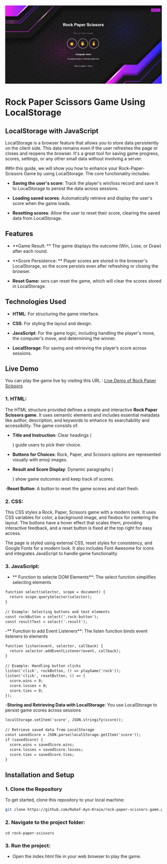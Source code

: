 ![Photo for the game](./assets/img/game.png)
# Rock Paper Scissors Game Using LocalStorage

## LocalStorage with JavaScript
LocalStorage is a browser feature that allows you to store data persistently on the client side. This data remains even if the user refreshes the page or closes and reopens the browser. It's a great tool for saving game progress, scores, settings, or any other small data without involving a server.

##In this guide, we will show you how to enhance your Rock-Paper-Scissors Game by using LocalStorage. The core functionality includes:

- **Saving the user's score**: Track the player's win/loss record and save it to LocalStorage to persist the data across sessions.
  
- **Loading saved scores**: Automatically retrieve and display the user's score when the game loads.
  
- **Resetting scores**: Allow the user to reset their score, clearing the saved data from LocalStorage.

## Features
- **Game Result: ** The game displays the outcome (Win, Lose, or Draw) after each round.
  
- **Score Persistence: ** Player scores are stored in the browser's LocalStorage, so the score persists even after refreshing or closing the browser.
  
- **Reset Game:** sers can reset the game, which will clear the scores stored in LocalStorage.

## Technologies Used
- **HTML**: For structuring the game interface.
  
- **CSS**: For styling the layout and design.
  
- **JavaScript**: For the game logic, including handling the player's move, the computer's move, and determining the winner.
  
- **LocalStorage**: For saving and retrieving the player’s score across sessions.

## Live Demo
You can play the game live by visiting this URL :
[Live Demo of Rock Paper Scissors]([https://your-username.github.io/rock-paper-scissors-game/](https://rahaf-ayn-kraie.github.io/rock-paper-scissors-game/))

### 1. **HTML**:
The HTML structure provided defines a simple and interactive **Rock Paper Scissors game**. It uses semantic elements and includes essential metadata like author, description, and keywords to enhance its searchability and accessibility. The game consists of:

- **Title and Instruction**: Clear headings (<p>) guide users to pick their choice.
  
- **Buttons for Choices**: Rock, Paper, and Scissors options are represented visually with emoji images.
  
- **Result and Score Display**: Dynamic paragraphs (<p>) show game outcomes and keep track of scores.
  
-**Reset Button**: A button to reset the game scores and start fresh.

### 2. **CSS**:
This CSS styles a Rock, Paper, Scissors game with a modern look. It uses CSS variables for color, a background image, and flexbox for centering the layout. The buttons have a hover effect that scales them, providing interactive feedback, and a reset button is fixed at the top right for easy access.

The page is styled using external CSS, reset styles for consistency, and Google Fonts for a modern look. It also includes Font Awesome for icons and integrates JavaScript to handle game functionality

### 3. **JavaScript**:
- ** Function to selecte DOM Elements**: The select function simplifies selecting elements
```
function select(selector, scope = document) {
  return scope.querySelector(selector);
}

// Example: Selecting buttons and text elements
const rockButton = select('.rock-button');
const resultText = select('.result');
```
-** Function to add Event Listeners**: The listen function binds event listeners to elements
```
function listen(event, selector, callback) {
  return selector.addEventListener(event, callback);
}

// Example: Handling button clicks
listen('click', rockButton, () => playGame('rock'));
listen('click', resetButton, () => {
  score.wins = 0;
  score.losses = 0;
  score.ties = 0;
});
```
-**Storing and Retrieving Data with LocalStorage**: You use LocalStorage to persist game scores across sessions
```
localStorage.setItem('score', JSON.stringify(score));

// Retrieve saved data from LocalStorage
const savedScore = JSON.parse(localStorage.getItem('score'));
if (savedScore) {
  score.wins = savedScore.wins;
  score.losses = savedScore.losses;
  score.ties = savedScore.ties;
}
```

## Installation and Setup

### 1. Clone the Repository
To get started, clone this repository to your local machine:

```bash
git clone https://github.com/Rahaf-Ayn-Kraie/rock-paper-scissors-game.git
```

### 2. Navigate to the project folder:
```
cd rock-paper-scissors
```
### 3. Run the project:
- Open the index.html file in your web browser to play the game.
  
